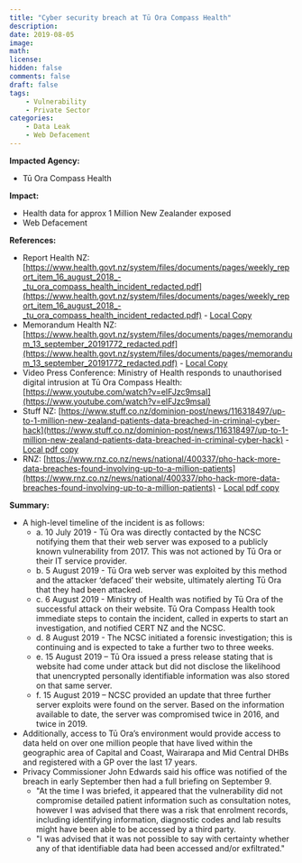 ```yaml
---
title: "Cyber security breach at Tū Ora Compass Health"
description: 
date: 2019-08-05
image: 
math: 
license: 
hidden: false
comments: false
draft: false
tags: 
    - Vulnerability
    - Private Sector
categories:
    - Data Leak
    - Web Defacement
---
```

**Impacted Agency:**
* Tū Ora Compass Health

**Impact:**
* Health data for approx 1 Million New Zealander exposed
* Web Defacement

**References:**
* Report Health NZ: [https://www.health.govt.nz/system/files/documents/pages/weekly_report_item_16_august_2018_-_tu_ora_compass_health_incident_redacted.pdf](https://www.health.govt.nz/system/files/documents/pages/weekly_report_item_16_august_2018_-_tu_ora_compass_health_incident_redacted.pdf) -  [Local Copy](HealthNZ_report.pdf) 
* Memorandum Health NZ: [https://www.health.govt.nz/system/files/documents/pages/memorandum_13_september_20191772_redacted.pdf](https://www.health.govt.nz/system/files/documents/pages/memorandum_13_september_20191772_redacted.pdf) - [Local Copy](HealthNZ_Memorandum.pdf)
* Video Press Conference: Ministry of Health responds to unauthorised digital intrusion at Tū Ora Compass Health: [https://www.youtube.com/watch?v=eIFJzc9msaI](https://www.youtube.com/watch?v=eIFJzc9msaI)
* Stuff NZ: [https://www.stuff.co.nz/dominion-post/news/116318497/up-to-1-million-new-zealand-patients-data-breached-in-criminal-cyber-hack](https://www.stuff.co.nz/dominion-post/news/116318497/up-to-1-million-new-zealand-patients-data-breached-in-criminal-cyber-hack) - [Local pdf copy](StuffNZ.pdf)
* RNZ: [https://www.rnz.co.nz/news/national/400337/pho-hack-more-data-breaches-found-involving-up-to-a-million-patients](https://www.rnz.co.nz/news/national/400337/pho-hack-more-data-breaches-found-involving-up-to-a-million-patients) - [Local pdf copy](RNZNews.pdf)

**Summary:**
* A high-level timeline of the incident is as follows:
  * a. 10 July 2019 - Tū Ora was directly contacted by the NCSC notifying them that their web server was exposed to a publicly known vulnerability from 2017. This was not actioned by Tū Ora or their IT service provider.
  * b. 5 August 2019 - Tū Ora web server was exploited by this method and the attacker ‘defaced’ their website, ultimately alerting Tū Ora that they had been attacked.
  * c. 6 August 2019 - Ministry of Health was notified by Tū Ora of the successful attack on their website. Tū Ora Compass Health took immediate steps to contain the incident, called in experts to start an investigation, and notified CERT NZ and the NCSC.
  * d. 8 August 2019 - The NCSC initiated a forensic investigation; this is continuing and is expected to take a further two to three weeks.
  * e. 15 August 2019 – Tū Ora issued a press release stating that is website had come under attack but did not disclose the likelihood that unencrypted personally identifiable information was also stored on that same server.
  * f. 15 August 2019 – NCSC provided an update that three further server exploits were found on the server. Based on the information available to date, the server was compromised twice in 2016, and twice in 2019.
* Additionally, access to Tū Ora’s environment would provide access to data held on over one million people that have lived within the geographic area of Capital and Coast, Wairarapa and Mid Central DHBs and registered with a GP over the last 17 years.
* Privacy Commissioner John Edwards said his office was notified of the breach in early September then had a full briefing on September 9.
  * "At the time I was briefed, it appeared that the vulnerability did not compromise detailed patient information such as consultation notes, however I was advised that there was a risk that enrolment records, including identifying information, diagnostic codes and lab results might have been able to be accessed by a third party.
  * "I was advised that it was not possible to say with certainty whether any of that identifiable data had been accessed and/or exfiltrated." 